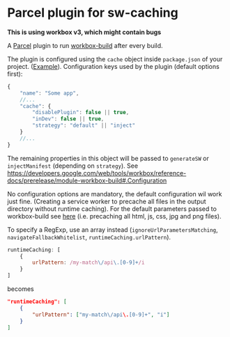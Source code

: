 # Parcel plugin for sw-caching

**This is using workbox v3, which might contain bugs**

A [Parcel](https://parceljs.org/) plugin to run [workbox-build](https://github.com/GoogleChrome/workbox) after every build.

The plugin is configured using the `cache` object inside `package.json` of your project. ([Example](example/package.json)).
Configuration keys used by the plugin (default options first):
```javascript
{
    "name": "Some app",
    //...
    "cache": {
        "disablePlugin": false || true,
        "inDev": false || true,
        "strategy": "default" || "inject"
    }
    //...
}
```

The remaining properties in this object will be passed to `generateSW` or `injectManifest` (depending on `strategy`). See https://developers.google.com/web/tools/workbox/reference-docs/prerelease/module-workbox-build#.Configuration

No configuration options are mandatory, the default configuration wil work just fine. (Creating a service worker to precache all files in the output directory without runtime caching). For the default parameters passed to workbox-build see [here](index.js) (i.e. precaching all html, js, css, jpg and png files).

To specify a RegExp, use an array instead (`ignoreUrlParametersMatching`, `navigateFallbackWhitelist`, `runtimeCaching.urlPattern`).
```js
runtimeCaching: [
    {
        urlPattern: /my-match\/api\.[0-9]+/i
    }
]
```
becomes
```json
"runtimeCaching": [
    {
        "urlPattern": ["my-match\/api\.[0-9]+", "i"]
    }
]
```
